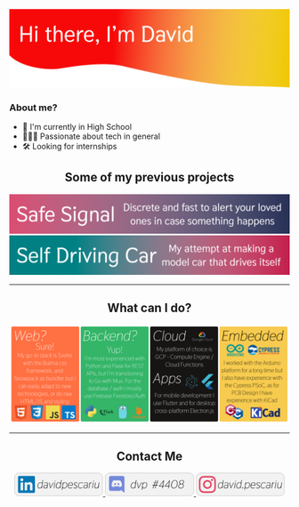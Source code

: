 <!--
    If you read this it means you either hate the readme or love it...
    Either way, hi :)

    Also you might want to see davidp-ro.github.io (Poor man's portofolio)
-->

<!--------------------------------[ Header ]----------------------------------->
<a href="https://github.com/davidp-ro">
    <img src="https://github.com/davidp-ro/davidp-ro/blob/master/assets/Header.png" alt="Header Image"/>
</a>

### About me?
- 🏫 I'm currently in High School
- 👨🏻‍💻 Passionate about tech in general
- 🛠️ Looking for internships

<!-------------------------------[ Projects ]---------------------------------->
<h2 align=center>Some of my previous projects</h2>
<a href="https://github.com/prisma-ai-official">
    <img src="https://github.com/davidp-ro/davidp-ro/blob/master/assets/Safe_Signal.png" alt="Safe Signal"/>
</a>
<a href="https://github.com/davidp-ro/self-driving-car">
    <img src="https://github.com/davidp-ro/davidp-ro/blob/master/assets/Self_Driving_Car.png" alt="Self Driving Car"/>
</a>

---

<!--------------------------------[ Skills ]----------------------------------->
<h2 align=center>What can I do?</h2>
<a href="https://github.com/davidp-ro">
    <img src="https://github.com/davidp-ro/davidp-ro/blob/master/assets/Showcase.png" alt="What I can do"/>
</a>

---

<!-------------------------------[ Contact ]----------------------------------->
<h2 align=center>Contact Me</h2>
<p align=center>
    <a href="https://www.linkedin.com/in/davidpescariu/">
        <img src="https://github.com/davidp-ro/davidp-ro/blob/master/assets/Social_LinkedIn.png" alt="Linkedin: davidpescariu" height=42/>
    </a>
    <a href="https://discord.com/">
        <img src="https://github.com/davidp-ro/davidp-ro/blob/master/assets/Social_Discord.png" alt="Discord: dvp #4408" height=42/>
    </a>
    <a href="https://www.instagram.com/david.pescariu/">
        <img src="https://github.com/davidp-ro/davidp-ro/blob/master/assets/Social_Instagram.png" alt="Instagram: david.pescariu" height=42/>
    </a>
</p>
<!-------------------------------[ The End ]----------------------------------->
